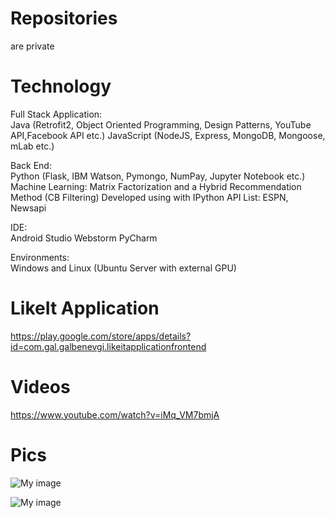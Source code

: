 # Repositories
are private

# Technology
Full Stack Application:   
Java (Retrofit2, Object Oriented Programming, Design Patterns, YouTube API,Facebook API etc.) 
JavaScript (NodeJS, Express, MongoDB, Mongoose, mLab etc.)

Back End:  
Python (Flask, IBM Watson, Pymongo, NumPay, Jupyter Notebook etc.)
Machine Learning: Matrix Factorization and a Hybrid Recommendation Method (CB Filtering)
Developed using with IPython
API List: ESPN, Newsapi

IDE:   
Android Studio
Webstorm
PyCharm

Environments:   
Windows and Linux (Ubuntu Server with external GPU)    



# LikeIt Application
https://play.google.com/store/apps/details?id=com.gal.galbenevgi.likeitapplicationfrontend

# Videos
https://www.youtube.com/watch?v=iMq_VM7bmjA

# Pics 
![My image](http://i68.tinypic.com/21ct8p2.png)
  
![My image](http://i64.tinypic.com/aemb8h.png)
